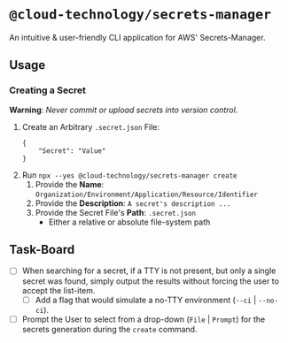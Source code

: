 # `@cloud-technology/secrets-manager` #

An intuitive & user-friendly CLI application for AWS' Secrets-Manager.

## Usage ##

### Creating a Secret ###

**Warning**: *Never commit or upload secrets into version control*. 

1. Create an Arbitrary `.secret.json` File:
   ```json5
   {
       "Secret": "Value"
   }
   ```
2. Run `npx --yes @cloud-technology/secrets-manager create`
   1. Provide the **Name**: `Organization/Environment/Application/Resource/Identifier`
   2. Provide the **Description**: `A secret's description ...`
   3. Provide the Secret File's **Path**: `.secret.json`
      - Either a relative or absolute file-system path

## Task-Board ##

- [ ] When searching for a secret, if a TTY is not present, but only a single secret was found, 
simply output the results without forcing the user to accept the list-item.
   - [ ] Add a flag that would simulate a no-TTY environment (`--ci` | `--no-ci`).
- [ ] Prompt the User to select from a drop-down (`File` | `Prompt`) for the secrets generation during the `create` command.
